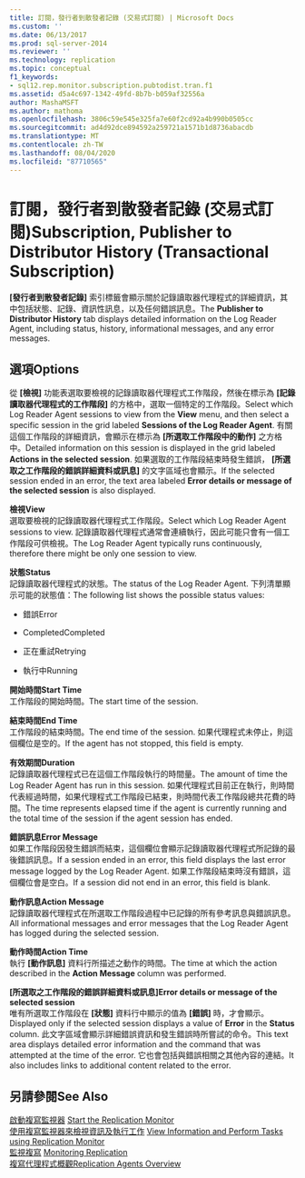 ```yaml
---
title: 訂閱，發行者到散發者記錄 (交易式訂閱) | Microsoft Docs
ms.custom: ''
ms.date: 06/13/2017
ms.prod: sql-server-2014
ms.reviewer: ''
ms.technology: replication
ms.topic: conceptual
f1_keywords:
- sql12.rep.monitor.subscription.pubtodist.tran.f1
ms.assetid: d5a4c697-1342-49fd-8b7b-b059af32556a
author: MashaMSFT
ms.author: mathoma
ms.openlocfilehash: 3806c59e545e325fa7e60f2cd92a4b990b0505cc
ms.sourcegitcommit: ad4d92dce894592a259721a1571b1d8736abacdb
ms.translationtype: MT
ms.contentlocale: zh-TW
ms.lasthandoff: 08/04/2020
ms.locfileid: "87710565"
---
```

# <a name="subscription-publisher-to-distributor-history-transactional-subscription"></a><span data-ttu-id="1579b-102">訂閱，發行者到散發者記錄 (交易式訂閱)</span><span class="sxs-lookup"><span data-stu-id="1579b-102">Subscription, Publisher to Distributor History (Transactional Subscription)</span></span>
  <span data-ttu-id="1579b-103">**[發行者到散發者記錄]** 索引標籤會顯示關於記錄讀取器代理程式的詳細資訊，其中包括狀態、記錄、資訊性訊息，以及任何錯誤訊息。</span><span class="sxs-lookup"><span data-stu-id="1579b-103">The **Publisher to Distributor History** tab displays detailed information on the Log Reader Agent, including status, history, informational messages, and any error messages.</span></span>  
  
## <a name="options"></a><span data-ttu-id="1579b-104">選項</span><span class="sxs-lookup"><span data-stu-id="1579b-104">Options</span></span>  
 <span data-ttu-id="1579b-105">從 **[檢視]** 功能表選取要檢視的記錄讀取器代理程式工作階段，然後在標示為 **[記錄讀取器代理程式的工作階段]** 的方格中，選取一個特定的工作階段。</span><span class="sxs-lookup"><span data-stu-id="1579b-105">Select which Log Reader Agent sessions to view from the **View** menu, and then select a specific session in the grid labeled **Sessions of the Log Reader Agent**.</span></span> <span data-ttu-id="1579b-106">有關這個工作階段的詳細資訊，會顯示在標示為 **[所選取工作階段中的動作]** 之方格中。</span><span class="sxs-lookup"><span data-stu-id="1579b-106">Detailed information on this session is displayed in the grid labeled **Actions in the selected session**.</span></span> <span data-ttu-id="1579b-107">如果選取的工作階段結束時發生錯誤， **[所選取之工作階段的錯誤詳細資料或訊息]** 的文字區域也會顯示。</span><span class="sxs-lookup"><span data-stu-id="1579b-107">If the selected session ended in an error, the text area labeled **Error details or message of the selected session** is also displayed.</span></span>  
  
 <span data-ttu-id="1579b-108">**檢視**</span><span class="sxs-lookup"><span data-stu-id="1579b-108">**View**</span></span>  
 <span data-ttu-id="1579b-109">選取要檢視的記錄讀取器代理程式工作階段。</span><span class="sxs-lookup"><span data-stu-id="1579b-109">Select which Log Reader Agent sessions to view.</span></span> <span data-ttu-id="1579b-110">記錄讀取器代理程式通常會連續執行，因此可能只會有一個工作階段可供檢視。</span><span class="sxs-lookup"><span data-stu-id="1579b-110">The Log Reader Agent typically runs continuously, therefore there might be only one session to view.</span></span>  
  
 <span data-ttu-id="1579b-111">**狀態**</span><span class="sxs-lookup"><span data-stu-id="1579b-111">**Status**</span></span>  
 <span data-ttu-id="1579b-112">記錄讀取器代理程式的狀態。</span><span class="sxs-lookup"><span data-stu-id="1579b-112">The status of the Log Reader Agent.</span></span> <span data-ttu-id="1579b-113">下列清單顯示可能的狀態值：</span><span class="sxs-lookup"><span data-stu-id="1579b-113">The following list shows the possible status values:</span></span>  
  
-   <span data-ttu-id="1579b-114">錯誤</span><span class="sxs-lookup"><span data-stu-id="1579b-114">Error</span></span>  
  
-   <span data-ttu-id="1579b-115">Completed</span><span class="sxs-lookup"><span data-stu-id="1579b-115">Completed</span></span>  
  
-   <span data-ttu-id="1579b-116">正在重試</span><span class="sxs-lookup"><span data-stu-id="1579b-116">Retrying</span></span>  
  
-   <span data-ttu-id="1579b-117">執行中</span><span class="sxs-lookup"><span data-stu-id="1579b-117">Running</span></span>  
  
 <span data-ttu-id="1579b-118">**開始時間**</span><span class="sxs-lookup"><span data-stu-id="1579b-118">**Start Time**</span></span>  
 <span data-ttu-id="1579b-119">工作階段的開始時間。</span><span class="sxs-lookup"><span data-stu-id="1579b-119">The start time of the session.</span></span>  
  
 <span data-ttu-id="1579b-120">**結束時間**</span><span class="sxs-lookup"><span data-stu-id="1579b-120">**End Time**</span></span>  
 <span data-ttu-id="1579b-121">工作階段的結束時間。</span><span class="sxs-lookup"><span data-stu-id="1579b-121">The end time of the session.</span></span> <span data-ttu-id="1579b-122">如果代理程式未停止，則這個欄位是空的。</span><span class="sxs-lookup"><span data-stu-id="1579b-122">If the agent has not stopped, this field is empty.</span></span>  
  
 <span data-ttu-id="1579b-123">**有效期間**</span><span class="sxs-lookup"><span data-stu-id="1579b-123">**Duration**</span></span>  
 <span data-ttu-id="1579b-124">記錄讀取器代理程式已在這個工作階段執行的時間量。</span><span class="sxs-lookup"><span data-stu-id="1579b-124">The amount of time the Log Reader Agent has run in this session.</span></span> <span data-ttu-id="1579b-125">如果代理程式目前正在執行，則時間代表經過時間，如果代理程式工作階段已結束，則時間代表工作階段總共花費的時間。</span><span class="sxs-lookup"><span data-stu-id="1579b-125">The time represents elapsed time if the agent is currently running and the total time of the session if the agent session has ended.</span></span>  
  
 <span data-ttu-id="1579b-126">**錯誤訊息**</span><span class="sxs-lookup"><span data-stu-id="1579b-126">**Error Message**</span></span>  
 <span data-ttu-id="1579b-127">如果工作階段因發生錯誤而結束，這個欄位會顯示記錄讀取器代理程式所記錄的最後錯誤訊息。</span><span class="sxs-lookup"><span data-stu-id="1579b-127">If a session ended in an error, this field displays the last error message logged by the Log Reader Agent.</span></span> <span data-ttu-id="1579b-128">如果工作階段結束時沒有錯誤，這個欄位會是空白。</span><span class="sxs-lookup"><span data-stu-id="1579b-128">If a session did not end in an error, this field is blank.</span></span>  
  
 <span data-ttu-id="1579b-129">**動作訊息**</span><span class="sxs-lookup"><span data-stu-id="1579b-129">**Action Message**</span></span>  
 <span data-ttu-id="1579b-130">記錄讀取器代理程式在所選取工作階段過程中已記錄的所有參考訊息與錯誤訊息。</span><span class="sxs-lookup"><span data-stu-id="1579b-130">All informational messages and error messages that the Log Reader Agent has logged during the selected session.</span></span>  
  
 <span data-ttu-id="1579b-131">**動作時間**</span><span class="sxs-lookup"><span data-stu-id="1579b-131">**Action Time**</span></span>  
 <span data-ttu-id="1579b-132">執行 **[動作訊息]** 資料行所描述之動作的時間。</span><span class="sxs-lookup"><span data-stu-id="1579b-132">The time at which the action described in the **Action Message** column was performed.</span></span>  
  
 <span data-ttu-id="1579b-133">**[所選取之工作階段的錯誤詳細資料或訊息]**</span><span class="sxs-lookup"><span data-stu-id="1579b-133">**Error details or message of the selected session**</span></span>  
 <span data-ttu-id="1579b-134">唯有所選取工作階段在 **[狀態]** 資料行中顯示的值為 **[錯誤]** 時，才會顯示。</span><span class="sxs-lookup"><span data-stu-id="1579b-134">Displayed only if the selected session displays a value of **Error** in the **Status** column.</span></span> <span data-ttu-id="1579b-135">此文字區域會顯示詳細錯誤資訊和發生錯誤時所嘗試的命令。</span><span class="sxs-lookup"><span data-stu-id="1579b-135">This text area displays detailed error information and the command that was attempted at the time of the error.</span></span> <span data-ttu-id="1579b-136">它也會包括與錯誤相關之其他內容的連結。</span><span class="sxs-lookup"><span data-stu-id="1579b-136">It also includes links to additional content related to the error.</span></span>  
  
## <a name="see-also"></a><span data-ttu-id="1579b-137">另請參閱</span><span class="sxs-lookup"><span data-stu-id="1579b-137">See Also</span></span>  
 <span data-ttu-id="1579b-138">[啟動複寫監視器](monitor/start-the-replication-monitor.md) </span><span class="sxs-lookup"><span data-stu-id="1579b-138">[Start the Replication Monitor](monitor/start-the-replication-monitor.md) </span></span>  
 <span data-ttu-id="1579b-139">[使用複寫監視器來檢視資訊及執行工作](monitor/view-information-and-perform-tasks-replication-monitor.md) </span><span class="sxs-lookup"><span data-stu-id="1579b-139">[View Information and Perform Tasks using Replication Monitor](monitor/view-information-and-perform-tasks-replication-monitor.md) </span></span>  
 <span data-ttu-id="1579b-140">[監視複寫](monitoring-replication.md) </span><span class="sxs-lookup"><span data-stu-id="1579b-140">[Monitoring Replication](monitoring-replication.md) </span></span>  
 [<span data-ttu-id="1579b-141">複寫代理程式概觀</span><span class="sxs-lookup"><span data-stu-id="1579b-141">Replication Agents Overview</span></span>](agents/replication-agents-overview.md)  
  
  
